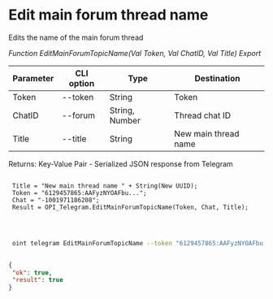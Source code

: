 ﻿---
sidebar_position: 9
---

# Edit main forum thread name
 Edits the name of the main forum thread


*Function EditMainForumTopicName(Val Token, Val ChatID, Val Title) Export*

 | Parameter | CLI option | Type | Destination |
 |-|-|-|-|
 | Token | --token | String | Token |
 | ChatID | --forum | String, Number | Thread chat ID |
 | Title | --title | String | New main thread name |

 
 Returns: Key-Value Pair - Serialized JSON response from Telegram

```bsl title="Code example"
	
 Title = "New main thread name " + String(New UUID);
 Token = "6129457865:AAFyzNYOAFbu...";
 Chat = "-1001971186208";
 Result = OPI_Telegram.EditMainForumTopicName(Token, Chat, Title);

	
```

```sh title="CLI command example"
 
 oint telegram EditMainForumTopicName --token "6129457865:AAFyzNYOAFbu..." --forum %forum% --title %title%


```


```json title="Result"

{
 "ok": true,
 "result": true
}

```
